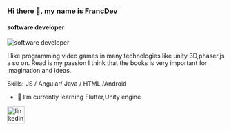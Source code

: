 ### Hi there 👋, my name is FrancDev
#### software developer
![software developer](https://media.giphy.com/media/xUA7bdpLxQhsSQdyog/giphy.gif)

 I like programming video games  in many technologies like unity 3D,phaser.js a so on. Read is my passion I think that the books is very important for imagination and ideas. 

Skills: JS / Angular/ Java / HTML /Android

- 🌱 I’m currently learning Flutter,Unity engine 


[<img src='https://cdn.jsdelivr.net/npm/simple-icons@3.0.1/icons/linkedin.svg' alt='linkedin' height='40'>](https://www.linkedin.com/in/https://www.linkedin.com/in/francdev//)  


